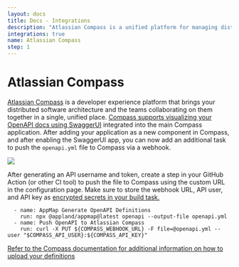 ```yaml
---
layout: docs
title: Docs - Integrations
description: "Atlassian Compass is a unified platform for managing distributed software architecture. It supports visualizing OpenAPI docs via SwaggerUI, and enables file pushing through webhooks."
integrations: true
name: Atlassian Compass
step: 1
---
```


# Atlassian Compass

[Atlassian Compass](https://www.atlassian.com/software/compass) is a developer experience platform that brings your distributed software architecture and the teams collaborating on them together in a single, unified place. [Compass supports visualizing your OpenAPI docs using SwaggerUI](https://community.atlassian.com/t5/Compass-Alpha-articles/Visualize-your-APIs-in-Compass-with-Swagger-UI/ba-p/1814790) integrated into the main Compass application. After adding your application as a new component in Compass, and after enabling the SwaggerUI app, you can now add an additional task to push the `openapi.yml` file to Compass via a webhook. 

<img class="video-screenshot" src="/assets/img/compass-swagger-ui-config.webp"/> 

After generating an API username and token, create a step in your GitHub Action (or other CI tool) to push the file to Compass using the custom URL in the configuration page. Make sure to store the webhook URL, API user, and API key as [encrypted secrets in your build task.](https://docs.github.com/en/actions/security-guides/encrypted-secrets)

```
  - name: AppMap Generate OpenAPI Definitions
    run: npx @appland/appmap@latest openapi --output-file openapi.yml
  - name: Push OpenAPI to Atlassian Compass
    run: curl -X PUT ${COMPASS_WEBHOOK_URL} -F file=@openapi.yml --user "$COMPASS_API_USER}:${COMPASS_API_KEY}"
```

[Refer to the Compass documentation for additional information on how to upload your definitions](https://community.atlassian.com/t5/Compass-Alpha-articles/Visualize-your-APIs-in-Compass-with-Swagger-UI/ba-p/1814790)
